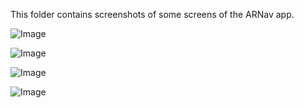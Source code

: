 This folder contains screenshots of some screens of the ARNav app.

![Image](https://github.com/user-attachments/assets/2d84c6b3-4877-476a-901f-ebbca5f4fee6)

![Image](https://github.com/user-attachments/assets/c7b6fcf7-c0f4-4e83-b8e5-89bde44f0278)

![Image](https://github.com/user-attachments/assets/787688b2-fd38-46a5-896c-99f7316b664d)

![Image](https://github.com/user-attachments/assets/dea7301f-0d60-4b65-962d-9b4cbd61a9a3)
